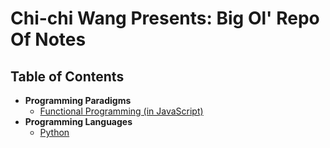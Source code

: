 # Chi-chi Wang Presents: Big Ol' Repo Of Notes

## Table of Contents
* **Programming Paradigms**
  * [Functional Programming (in JavaScript)](./paradigms/functional-programming)
* **Programming Languages**
  * [Python](./python)
